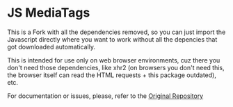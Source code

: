 # JS MediaTags

This is a Fork with all the dependencies removed, so you can just import the Javascript directly where you want to work without all the depencies that got downloaded automatically. 

This is intended for use only on web browser environments, cuz there you don't need those dependencies, like xhr2 (on browsers you don't need this, the browser itself can read the HTML requests + this package outdated), etc.

For documentation or issues, please, refer to the [Original Repository](https://github.com/aadsm/jsmediatags)
